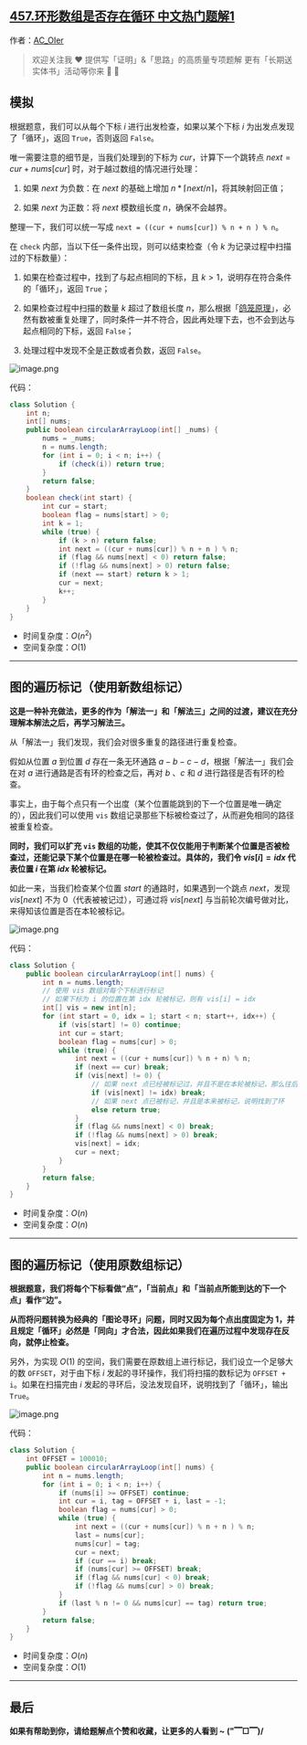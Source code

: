 ## [457.环形数组是否存在循环 中文热门题解1](https://leetcode.cn/problems/circular-array-loop/solutions/100000/gong-shui-san-xie-yi-ti-shuang-jie-mo-ni-ag05)

作者：[AC_OIer](https://leetcode.cn/u/AC_OIer)
> 欢迎关注我 ❤️ 提供写「证明」&「思路」的高质量专项题解
更有「长期送实体书」活动等你来 🎉 🎉 

## 模拟

根据题意，我们可以从每个下标 $i$ 进行出发检查，如果以某个下标 $i$ 为出发点发现了「循环」，返回 `True`，否则返回 `False`。

唯一需要注意的细节是，当我们处理到的下标为 $cur$，计算下一个跳转点 $next = cur + nums[cur]$ 时，对于越过数组的情况进行处理：

1. 如果 $next$ 为负数：在 $next$ 的基础上增加 $n * \left \lceil next / n \right \rceil$，将其映射回正值；

2. 如果 $next$ 为正数：将 $next$ 模数组长度 $n$，确保不会越界。

整理一下，我们可以统一写成 `next = ((cur + nums[cur]) % n + n ) % n`。

在 `check` 内部，当以下任一条件出现，则可以结束检查（令 $k$ 为记录过程中扫描过的下标数量）：

1. 如果在检查过程中，找到了与起点相同的下标，且 $k > 1$，说明存在符合条件的「循环」，返回 `True`；

2. 如果检查过程中扫描的数量 $k$ 超过了数组长度 $n$，那么根据「[鸽笼原理](https://baike.baidu.com/item/%E6%8A%BD%E5%B1%89%E5%8E%9F%E7%90%86/233776)」，必然有数被重复处理了，同时条件一并不符合，因此再处理下去，也不会到达与起点相同的下标，返回 `False`；

3. 处理过程中发现不全是正数或者负数，返回 `False`。

![image.png](https://pic.leetcode-cn.com/1628303103-TMDaaN-image.png)

代码：
```Java []
class Solution {
    int n;
    int[] nums;
    public boolean circularArrayLoop(int[] _nums) {
        nums = _nums;
        n = nums.length;
        for (int i = 0; i < n; i++) {
            if (check(i)) return true;
        }
        return false;
    }
    boolean check(int start) {
        int cur = start;
        boolean flag = nums[start] > 0;
        int k = 1;
        while (true) {
            if (k > n) return false;
            int next = ((cur + nums[cur]) % n + n ) % n;
            if (flag && nums[next] < 0) return false;
            if (!flag && nums[next] > 0) return false;
            if (next == start) return k > 1;
            cur = next;
            k++;
        }
    }
}
```
* 时间复杂度：$O(n^2)$
* 空间复杂度：$O(1)$

---

## 图的遍历标记（使用新数组标记）

**这是一种补充做法，更多的作为「解法一」和「解法三」之间的过渡，建议在充分理解本解法之后，再学习解法三。**

从「解法一」我们发现，我们会对很多重复的路径进行重复检查。

假如从位置 $a$ 到位置 $d$ 存在一条无环通路 $a-b-c-d$，根据「解法一」我们会在对 $a$ 进行通路是否有环的检查之后，再对 $b$ 、$c$ 和 $d$ 进行路径是否有环的检查。

事实上，由于每个点只有一个出度（某个位置能跳到的下一个位置是唯一确定的），因此我们可以使用 `vis` 数组记录那些下标被检查过了，从而避免相同的路径被重复检查。

**同时，我们可以扩充 `vis` 数组的功能，使其不仅仅能用于判断某个位置是否被检查过，还能记录下某个位置是在哪一轮被检查过。具体的，我们令 $vis[i] = idx$ 代表位置 $i$ 在第 $idx$ 轮被标记。**

如此一来，当我们检查某个位置 $start$ 的通路时，如果遇到一个跳点 $next$，发现 $vis[next]$ 不为 $0$（代表被被记过），可通过将 $vis[next]$ 与当前轮次编号做对比，来得知该位置是否在本轮被标记。

![image.png](https://pic.leetcode-cn.com/1628302543-XfWqUV-image.png)

代码：
```Java []
class Solution {   
    public boolean circularArrayLoop(int[] nums) {
        int n = nums.length;
        // 使用 vis 数组对每个下标进行标记
        // 如果下标为 i 的位置在第 idx 轮被标记，则有 vis[i] = idx
        int[] vis = new int[n];
        for (int start = 0, idx = 1; start < n; start++, idx++) {
            if (vis[start] != 0) continue;
            int cur = start;
            boolean flag = nums[cur] > 0;
            while (true) {
                int next = ((cur + nums[cur]) % n + n) % n;
                if (next == cur) break;
                if (vis[next] != 0) {
                    // 如果 next 点已经被标记过，并且不是在本轮被标记，那么往后的通路必然都被标记，且无环，跳出   
                    if (vis[next] != idx) break;
                    // 如果 next 点已被标记，并且是本来被标记，说明找到了环
                    else return true;
                }
                if (flag && nums[next] < 0) break;
                if (!flag && nums[next] > 0) break;
                vis[next] = idx;
                cur = next;
            }
        }
        return false;
    }
}
```
* 时间复杂度：$O(n)$
* 空间复杂度：$O(n)$

---

## 图的遍历标记（使用原数组标记）

**根据题意，我们将每个下标看做“点”，「当前点」和「当前点所能到达的下一个点」看作“边”。**

**从而将问题转换为经典的「图论寻环」问题，同时又因为每个点出度固定为 $1$，并且规定「循环」必然是「同向」才合法，因此如果我们在遍历过程中发现存在反向，就停止检查。**

另外，为实现 $O(1)$ 的空间，我们需要在原数组上进行标记，我们设立一个足够大的数 `OFFSET`，对于由下标 $i$ 发起的寻环操作，我们将扫描的数标记为 `OFFSET + i`。如果在扫描完由 $i$ 发起的寻环后，没法发现自环，说明找到了「循环」，输出 `True`。

![image.png](https://pic.leetcode-cn.com/1628302543-XfWqUV-image.png)

代码：
```Java []
class Solution {
    int OFFSET = 100010;
    public boolean circularArrayLoop(int[] nums) {
        int n = nums.length;
        for (int i = 0; i < n; i++) {
            if (nums[i] >= OFFSET) continue;
            int cur = i, tag = OFFSET + i, last = -1;
            boolean flag = nums[cur] > 0;
            while (true) {
                int next = ((cur + nums[cur]) % n + n ) % n;
                last = nums[cur];
                nums[cur] = tag;
                cur = next;
                if (cur == i) break;
                if (nums[cur] >= OFFSET) break;
                if (flag && nums[cur] < 0) break;
                if (!flag && nums[cur] > 0) break;
            }
            if (last % n != 0 && nums[cur] == tag) return true;
        }
        return false;
    }
}
```
* 时间复杂度：$O(n)$
* 空间复杂度：$O(1)$

---

## 最后

**如果有帮助到你，请给题解点个赞和收藏，让更多的人看到 ~ ("▔□▔)/**
